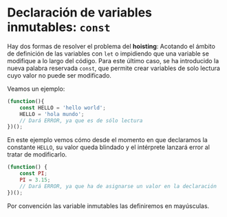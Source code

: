 # Declaración de variables inmutables: `const`

Hay dos formas de resolver el problema del **hoisting**: Acotando el ámbito de definición de las variables con `let` o impidiendo que una variable se modifique a lo largo del código. Para este último caso, se ha introducido la nueva palabra reservada `const`, que permite crear variables de solo lectura cuyo valor no puede ser modificado. 

Veamos un ejemplo:

```javascript
(function(){
    const HELLO = 'hello world';
    HELLO = 'hola mundo';
    // Dará ERROR, ya que es de sólo lectura
})();
```

En este ejemplo vemos cómo desde el momento en que declaramos la constante `HELLO`, su valor queda blindado y el intérprete lanzará error al tratar de modificarlo.

```javascript
(function() {
    const PI;
    PI = 3.15;
    // Dará ERROR, ya que ha de asignarse un valor en la declaración
})();
```

Por convención las variable inmutables las definiremos en mayúsculas.
